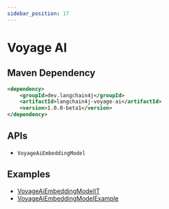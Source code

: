 ```yaml
---
sidebar_position: 17
---
```


# Voyage AI

## Maven Dependency

```xml
<dependency>
    <groupId>dev.langchain4j</groupId>
    <artifactId>langchain4j-voyage-ai</artifactId>
    <version>1.0.0-beta1</version>
</dependency>
```

## APIs

- `VoyageAiEmbeddingModel`


## Examples

- [VoyageAiEmbeddingModelIT](https://github.com/langchain4j/langchain4j/blob/main/langchain4j-voyage-ai/src/test/java/dev/langchain4j/model/voyageai/VoyageAiEmbeddingModelIT.java)
- [VoyageAiEmbeddingModelExample](https://github.com/langchain4j/langchain4j-examples/blob/main/voyage-ai-examples/src/main/java/VoyageAiEmbeddingModelExample.java)

